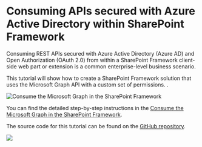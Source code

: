 # Consuming APIs secured with Azure Active Directory within SharePoint Framework

Consuming REST APIs secured with Azure Active Directory (Azure AD) and Open Authorization (OAuth 2.0) from within a SharePoint Framework client-side web part or extension is a common enterprise-level business scenario.

This tutorial will show how to create a SharePoint Framework solution that uses the Microsoft Graph API with a custom set of permissions. .

![Consume the Microsoft Graph in the SharePoint Framework](https://docs.microsoft.com/sharepoint/dev/images/use-aad-tutorial-video.gif)

You can find the detailed step-by-step instructions in the [Consume the Microsoft Graph in the SharePoint Framework](https://docs.microsoft.com/sharepoint/dev/spfx/use-aad-tutorial).

The source code for this tutorial can be found on the [GitHub repository](https://github.com/SharePoint/sp-dev-fx-webparts/tree/master/tutorials/api-scopes).

<img src="https://telemetry.sharepointpnp.com/sp-dev-fx-webparts/docs/tutorials/api-scope" />
